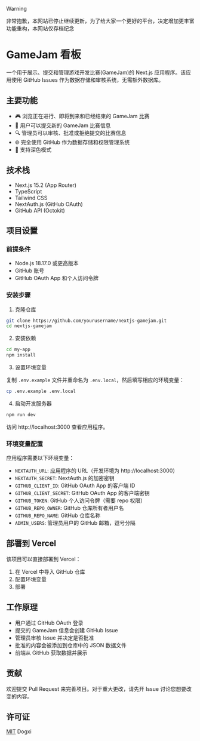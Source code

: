 > [!WARNING]
> 非常抱歉，本网站已停止继续更新，为了给大家一个更好的平台，决定增加更丰富功能重构，本网站仅存档纪念

# GameJam 看板

一个用于展示、提交和管理游戏开发比赛(GameJam)的 Next.js 应用程序。该应用使用 GitHub Issues 作为数据存储和审核系统，无需额外数据库。

## 主要功能

- 🎮 浏览正在进行、即将到来和已经结束的 GameJam 比赛
- 🚀 用户可以提交新的 GameJam 比赛信息
- 🔍 管理员可以审核、批准或拒绝提交的比赛信息
- 🌐 完全使用 GitHub 作为数据存储和权限管理系统
- 🌙 支持深色模式

## 技术栈

- Next.js 15.2 (App Router)
- TypeScript
- Tailwind CSS
- NextAuth.js (GitHub OAuth)
- GitHub API (Octokit)

## 项目设置

### 前提条件

- Node.js 18.17.0 或更高版本
- GitHub 账号
- GitHub OAuth App 和个人访问令牌

### 安装步骤

1. 克隆仓库

```bash
git clone https://github.com/yourusername/nextjs-gamejam.git
cd nextjs-gamejam
```

2. 安装依赖

```bash
cd my-app
npm install
```

3. 设置环境变量

复制 `.env.example` 文件并重命名为 `.env.local`，然后填写相应的环境变量：

```bash
cp .env.example .env.local
```

4. 启动开发服务器

```bash
npm run dev
```

访问 http://localhost:3000 查看应用程序。

### 环境变量配置

应用程序需要以下环境变量：

- `NEXTAUTH_URL`: 应用程序的 URL（开发环境为 http://localhost:3000）
- `NEXTAUTH_SECRET`: NextAuth.js 的加密密钥
- `GITHUB_CLIENT_ID`: GitHub OAuth App 的客户端 ID
- `GITHUB_CLIENT_SECRET`: GitHub OAuth App 的客户端密钥
- `GITHUB_TOKEN`: GitHub 个人访问令牌（需要 repo 权限）
- `GITHUB_REPO_OWNER`: GitHub 仓库所有者用户名
- `GITHUB_REPO_NAME`: GitHub 仓库名称
- `ADMIN_USERS`: 管理员用户的 GitHub 邮箱，逗号分隔

## 部署到 Vercel

该项目可以直接部署到 Vercel：

1. 在 Vercel 中导入 GitHub 仓库
2. 配置环境变量
3. 部署

## 工作原理

- 用户通过 GitHub OAuth 登录
- 提交的 GameJam 信息会创建 GitHub Issue
- 管理员审核 Issue 并决定是否批准
- 批准的内容会被添加到仓库中的 JSON 数据文件
- 前端从 GitHub 获取数据并展示

## 贡献

欢迎提交 Pull Request 来完善项目。对于重大更改，请先开 Issue 讨论您想要改变的内容。

## 许可证

[MIT](LICENSE) Dogxi

